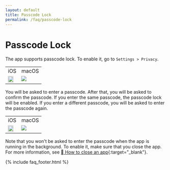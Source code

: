 ```yaml
---
layout: default
title: Passcode Lock
permalink: /faq/passcode-lock
---
```


# Passcode Lock

The app supports passcode lock. To enable it, go to `Settings > Privacy`.

<table>
    <tr>
        <td>iOS</td>
        <td>macOS</td>
    </tr>
    <tr>
        <td style="vertical-align:top"><img src="../../assets/faq/passcode-lock/passcode-lock-ios.jpg" width="80%"></td>
        <td style="vertical-align:top"><img src="../../assets/faq/passcode-lock/passcode-lock-mac.jpg"></td>
    </tr>
</table>


You will be asked to enter a passcode. After that, you will be asked to confirm the passcode. If you enter the same passcode, the passcode lock will be enabled. If you enter a different passcode, you will be asked to enter the passcode again.

<table>
    <tr>
        <td>iOS</td>
        <td>macOS</td>
    </tr>
    <tr>
        <td style="vertical-align:top"><img src="../../assets/faq/passcode-lock/passcode-lock-set-ios.jpg" width="80%"></td>
        <td style="vertical-align:top"><img src="../../assets/faq/passcode-lock/passcode-lock-set-mac.jpg"></td>
    </tr>
</table>

Note that you won't be asked to enter the passcode when the app is running in the background. To enable it, make sure that you close the app. For more information, see [ How to close an app](https://support.apple.com/en-us/HT201330){:target="_blank"}.

{% include faq_footer.html %}
